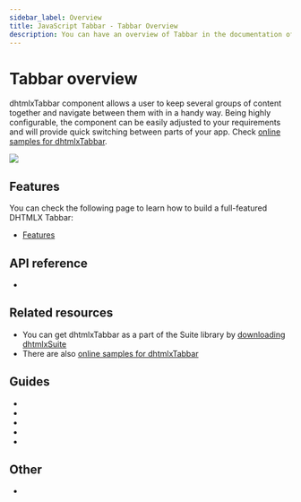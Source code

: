 ```yaml
---
sidebar_label: Overview
title: JavaScript Tabbar - Tabbar Overview 
description: You can have an overview of Tabbar in the documentation of the DHTMLX JavaScript UI library. Browse developer guides and API reference, try out code examples and live demos, and download a free 30-day evaluation version of DHTMLX Suite 7.
---
```


# Tabbar overview

dhtmlxTabbar component allows a user to keep several groups of content together and navigate between them with in a handy way.
Being highly configurable, the component can be easily adjusted to your requirements and will provide quick switching between parts of your app. 
Check [online samples for dhtmlxTabbar](https://snippet.dhtmlx.com/all?text=%23tabbar).

![](../assets/tabbar/tabbar_front.png)

## Features

You can check the following page to learn how to build a full-featured DHTMLX Tabbar:

- [Features](tabbar/features.md)

## API reference

- [](tabbar/api/api_overview.md)

## Related resources

- You can get dhtmlxTabbar as a part of the Suite library by [downloading dhtmlxSuite](https://dhtmlx.com/docs/products/dhtmlxSuite/download.shtml)
- There are also [online samples for dhtmlxTabbar](https://snippet.dhtmlx.com/all?text=%23tabbar)  

## Guides

- [](init.md)
- [](configuring_tabbar.md)
- [](work_with_tabbar.md)
- [](customization.md)
- [](events.md)

## Other

- [](../migration.md)
